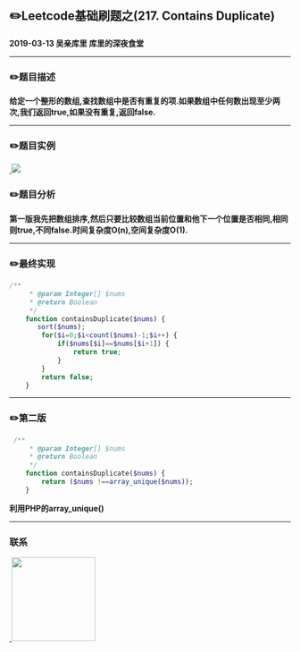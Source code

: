 
## :pencil2:Leetcode基础刷题之(217. Contains Duplicate)
**2019-03-13 吴亲库里 库里的深夜食堂**
****

### :pencil2:题目描述

**给定一个整形的数组,查找数组中是否有重复的项.如果数组中任何数出现至少两次,我们返回true,如果没有重复,返回false.**
****

### :pencil2:题目实例

<a href="https://github.com/wuqinqiang/">
​    <img src="https://github.com/wuqinqiang/Lettcode-php/blob/master/images/217.png">
</a> 


### :pencil2:题目分析
**第一版我先把数组排序,然后只要比较数组当前位置和他下一个位置是否相同,相同则true,不同false.时间复杂度O(n),空间复杂度O(1).**
****
### :pencil2:最终实现
```php
/**
     * @param Integer[] $nums
     * @return Boolean
     */
    function containsDuplicate($nums) {
       sort($nums);
        for($i=0;$i<count($nums)-1;$i++) {
            if($nums[$i]==$nums[$i+1]) {
                return true;
            }
        }
        return false;
    }
```
  ****
  ### :pencil2:第二版
```php
 /**
     * @param Integer[] $nums
     * @return Boolean
     */
    function containsDuplicate($nums) {
        return ($nums !==array_unique($nums));
    }
```
**利用PHP的array_unique()**


****
### 联系
<a href="https://github.com/wuqinqiang/">
​    <img src="https://github.com/wuqinqiang/Lettcode-php/blob/master/qrcode_for_gh_c194f9d4cdb1_430.jpg" width="150px" height="150px">
</a> 